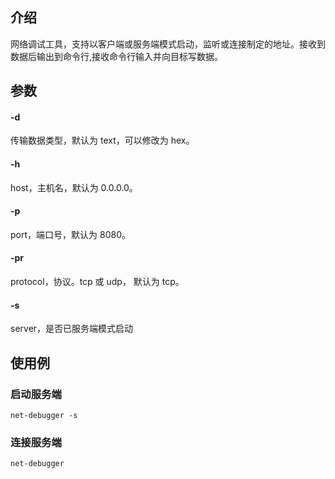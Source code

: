 ## 介绍
网络调试工具，支持以客户端或服务端模式启动，监听或连接制定的地址。接收到数据后输出到命令行,接收命令行输入并向目标写数据。
## 参数
#### -d
传输数据类型，默认为 text，可以修改为 hex。
#### -h
host，主机名，默认为 0.0.0.0。
#### -p
port，端口号，默认为 8080。
#### -pr
protocol，协议。tcp 或 udp， 默认为 tcp。
#### -s
server，是否已服务端模式启动

## 使用例
### 启动服务端
    net-debugger -s
### 连接服务端
    net-debugger